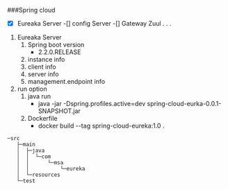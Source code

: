 ###Spring cloud
-[x] Eureaka Server
-[] config Server
-[] Gateway Zuul
.
.
.

1. Eureaka Server
    1. Spring boot version
         - 2.2.0.RELEASE
    1. instance info
    1. client info
    1. server info
    1. management.endpoint info
2. run option
    1. java run
         - java -jar -Dspring.profiles.active=dev spring-cloud-eurka-0.0.1-SNAPSHOT.jar
    1. Dockerfile
         - docker build --tag spring-cloud-eureka:1.0 .
```
─src
   ├─main
   │  ├─java
   │  │  └─com
   │  │      └─msa
   │  │          └─eureka
   │  └─resources
   └─test
```